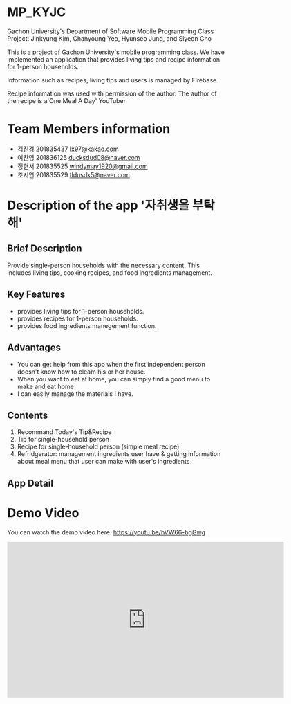 # MP_KYJC
Gachon University's Department of Software Mobile Programming Class Project: Jinkyung Kim, Chanyoung Yeo, Hyunseo Jung, and Siyeon Cho

This is a project of Gachon University's mobile programming class.
We have implemented an application that provides living tips and recipe information for 1-person households.

Information such as recipes, living tips and users is managed by Firebase.

Recipe information was used with permission of the author.
The author of the recipe is a'One Meal A Day' YouTuber.

# Team Members information
- 김진경 201835437 lx97@kakao.com
- 여찬영 201836125 ducksdud08@naver.com
- 정현서 201835525 windymay1920@gmail.com
- 조시연 201835529 tldusdk5@naver.com

# Description of the app '자취생을 부탁해'

## Brief Description
Provide single-person households with the necessary content.
This includes living tips, cooking recipes, and food ingredients management.


## Key Features
- provides living tips for 1-person households.
- provides recipes for 1-person households.
- provides food ingredients manegement function.

## Advantages
- You can get help from this app when the first independent person doesn't know how to cleam his or her house.
- When you want to eat at home, you can simply find a good menu to make and eat home
- I can easily manage the materials I have.

## Contents
1. Recommand Today's Tip&Recipe
2. Tip for single-household person
3. Recipe for single-household person (simple meal recipe)
4. Refridgerator: management ingredients user have & getting information about meal menu that user can make with user's ingredients

## App Detail

# Demo Video
You can watch the demo video here.
https://youtu.be/hVW66-bgGwg

<iframe width="640" height="360" src="https://youtu.be/hVW66-bgGwg" frameborder="0" gesture="media" allowfullscreen=""></iframe>
